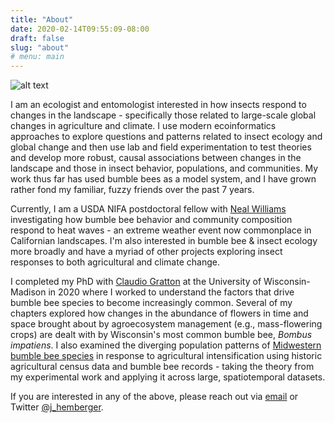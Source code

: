 ```yaml
---
title: "About"
date: 2020-02-14T09:55:09-08:00
draft: false
slug: "about"
# menu: main
---
```


![alt text](/images/arbjeremy.png "Jeremy searches for bumble bees to photograph on purple flowers in the University of Wisconsin arboretum")

I am an ecologist and entomologist interested in how insects respond to changes in the landscape - specifically those related to large-scale global changes in agriculture and climate. I use modern ecoinformatics approaches to explore questions and patterns related to insect ecology and global change and then use lab and field experimentation to test theories and develop more robust, causal associations between changes in the landscape and those in insect behavior, populations, and communities. My work thus far has used bumble bees as a model system, and I have grown rather fond my familiar, fuzzy friends over the past 7 years.

Currently, I am a USDA NIFA postdoctoral fellow with [Neal Williams](https://williamslab.ucdavis.edu/ "Williams Lab Website") investigating how bumble bee behavior and community composition respond to heat waves - an extreme weather event now commonplace in Californian landscapes. I'm also interested in bumble bee & insect ecology more broadly and have a myriad of other projects exploring insect responses to both agricultural and climate change.

I completed my PhD with [Claudio Gratton](https://gratton.entomology.wisc.edu "Gratton Lab Website") at the University of Wisconsin-Madison in 2020 where I worked to understand the factors that drive bumble bee species to become increasingly common. Several of my chapters explored how changes in the abundance of flowers in time and space brought about by agroecosystem management (e.g., mass-flowering crops) are dealt with by Wisconsin's most common bumble bee, _Bombus impatiens_. I also examined the diverging population patterns of [Midwestern bumble bee species](https://www.wisconsinbumblebees.com "Wisconsin Bumble Bee Guide") in response to agricultural intensification using historic agricultural census data and bumble bee records - taking the theory from my experimental work and applying it across large, spatiotemporal datasets.

If you are interested in any of the above, please reach out via [email](mailto:j.hemberger.wisc@gmail.com) or Twitter [@j_hemberger](https://twitter.com/j_hemberger_ "Jeremy's Twitter Handle").